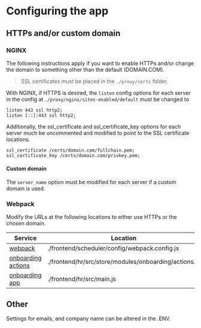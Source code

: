 # Configuring the app

## HTTPs and/or custom domain

### NGINX

The following instructions apply if you want to enable HTTPs and/or change the domain to something other than the default (DOMAIN.COM).

> SSL certificates must be placed in the ``./proxy/certs`` folder.

With NGINX, if HTTPS is desired, the ``listen`` config options for each server in the config at ``./proxy/nginx/sites-enabled/default`` must be changed to

```
listen 443 ssl http2;
listen [::]:443 ssl http2;
```

Additionally, the ssl_certificate and ssl_certificate_key options for each server much be uncommented and modified to point to the SSL certificate locations.

```
ssl_certificate /certs/domain.com/fullchain.pem;
ssl_certificate_key /certs/domain.com/privkey.pem;
```

#### Custom domain

The ``server_name`` option must be modified for each server if a custom domain is used.

### Webpack

Modify the URLs at the following locations to either use HTTPs or the chosen domain.

| Service | Location |
| - | -  |
| [webpack](./frontend/scheduler/config/webpack.config.js) | ./frontend/scheduler/config/webpack.config.js |
| [onboarding actions](./frontend/hr/src/store/modules/onboarding/actions.js) | ./frontend/hr/src/store/modules/onboarding/actions.js |
| [onboarding app](./frontend/hr/src/main.js) | ./frontend/hr/src/main.js |

## Other

Settings for emails, and company name can be altered in the .ENV.
